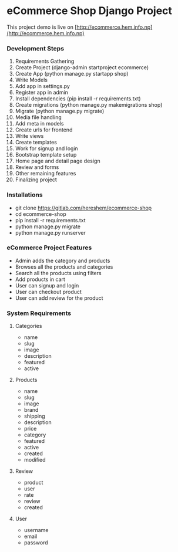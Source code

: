 # eCommerce Shop Django Project

This project demo is live on [http://ecommerce.hem.info.np](http://ecommerce.hem.info.np)

### Development Steps
1. Requirements Gathering
2. Create Project (django-admin startproject ecommerce)
3. Create App (python manage.py startapp shop)
4. Write Models
5. Add app in settings.py
6. Register app in admin
7. Install dependencies (pip install -r requirements.txt)
8. Create migrations (python manage.py makemigrations shop)
9. Migrate (python manage.py migrate)
10. Media file handling
11. Add meta in models
12. Create urls for frontend
13. Write views
14. Create templates
15. Work for signup and login
16. Bootstrap template setup
17. Home page and detail page design
18. Review and forms
19. Other remaining features
20. Finalizing project


### Installations
- git clone https://gitlab.com/hereshem/ecommerce-shop
- cd ecommerce-shop
- pip install -r requirements.txt
- python manage.py migrate
- python manage.py runserver


### eCommerce Project Features
- Admin adds the category and products
- Browses all the products and categories
- Search all the products using filters
- Add products in cart
- User can signup and login
- User can checkout product
- User can add review for the product

### System Requirements
1. Categories
	- name
	- slug
	- image
	- description
	- featured
	- active

2. Products
	- name
	- slug
	- image
	- brand
	- shipping
	- description
	- price
	- category
	- featured
	- active
	- created
	- modified

3. Review
	- product
	- user
	- rate
	- review
	- created

4. User
	- username
	- email
	- password
